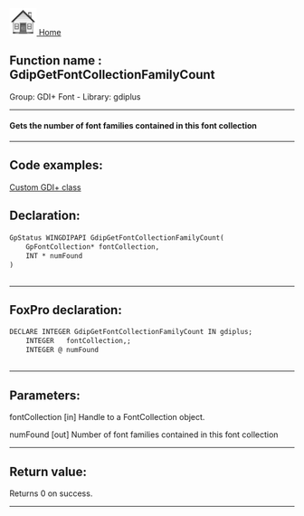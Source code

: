 [<img src="../../images/home.png"> Home ](https://github.com/VFPX/Win32API)  

## Function name : GdipGetFontCollectionFamilyCount
Group: GDI+ Font - Library: gdiplus    
***  


#### Gets the number of font families contained in this font collection
***  


## Code examples:
[Custom GDI+ class](../../samples/sample_450.md)  

## Declaration:
```foxpro  
GpStatus WINGDIPAPI GdipGetFontCollectionFamilyCount(
	GpFontCollection* fontCollection,
	INT * numFound
)
  
```  
***  


## FoxPro declaration:
```foxpro  
DECLARE INTEGER GdipGetFontCollectionFamilyCount IN gdiplus;
	INTEGER   fontCollection,;
	INTEGER @ numFound
  
```  
***  


## Parameters:
fontCollection
[in] Handle to a FontCollection object.

numFound
[out] Number of font families contained in this font collection  
***  


## Return value:
Returns 0 on success.  
***  

